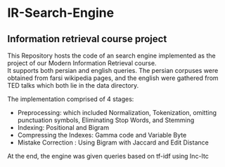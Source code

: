 # IR-Search-Engine
## Information retrieval course project
This Repository hosts the code of an search engine implemented as the project of our Modern Information Retrieval course. <br/>
It supports both persian and english queries. The persian corpuses were obtained from farsi wikipedia pages, and the english were gathered from
TED talks which both lie in the data directory. <br/>

The implementation comprised of 4 stages:
- Preprocessing: which included Normalization, Tokenization, omitting punctuation symbols, Eliminating Stop Words, and Stemming
- Indexing: Positional and Bigram
- Compressing the Indexes: Gamma code and Variable Byte
- Mistake Correction : Using Bigram with Jaccard and Edit Distance

At the end, the engine was given queries based on tf-idf using Inc-Itc
